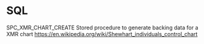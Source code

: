 # SQL
SPC_XMR_CHART_CREATE
Stored procedure to generate backing data for a XMR chart
https://en.wikipedia.org/wiki/Shewhart_individuals_control_chart

